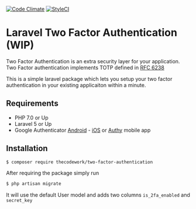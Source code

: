 [![Code Climate](https://codeclimate.com/github/thecodework/laravel-two-factor-authentication.png)](https://codeclimate.com/github/thecodework/laravel-two-factor-authentication)
[![StyleCI](https://styleci.io/repos/85341644/shield?branch=master)](https://styleci.io/repos/85341644)

# Laravel Two Factor Authentication (WIP)

Two Factor Authentication is an extra security layer for your application. Two Factor authentication implements TOTP defined in [RFC 6238](https://tools.ietf.org/html/rfc6238)

This is a simple laravel package which lets you setup your two factor authentication in your existing applicaiton within a minute.
## Requirements
  - PHP 7.0 or Up
  - Laravel 5 or Up
  - Google Authenticator [Android](https://play.google.com/store/apps/details?id=com.google.android.apps.authenticator2&hl=en) - [iOS](https://itunes.apple.com/in/app/google-authenticator/id388497605?mt=8) or [Authy](https://www.authy.com/) mobile app

## Installation

```bash
$ composer require thecodework/two-factor-authentication
```

After requiring the package simply run

```bash
$ php artisan migrate
```
It will use the default User model and adds two columns `is_2fa_enabled` and `secret_key`
